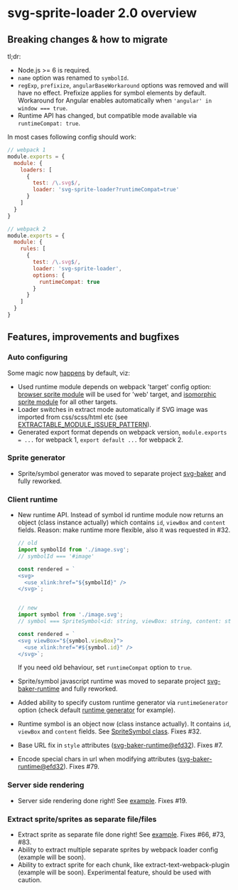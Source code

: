 # svg-sprite-loader 2.0 overview

## Breaking changes & how to migrate

tl;dr:
- Node.js >= 6 is required.
- `name` option was renamed to `symbolId`.
- `regExp`, `prefixize`, `angularBaseWorkaround` options was removed and will have no effect.
  Prefixize applies for symbol elements by default. Workaround for Angular enables automatically when `'angular' in window === true`.
- Runtime API has changed, but compatible mode available via `runtimeCompat: true`.

In most cases following config should work:

```js
// webpack 1
module.exports = {
  module: {
    loaders: [
      {
        test: /\.svg$/,
        loader: 'svg-sprite-loader?runtimeCompat=true'
      }
    ]
  }
}

// webpack 2
module.exports = {
  module: {
    rules: [
      {
        test: /\.svg$/,
        loader: 'svg-sprite-loader',
        options: {
          runtimeCompat: true
        }
      }
    ]
  }
}
```

## Features, improvements and bugfixes

### Auto configuring

Some magic now [happens](https://github.com/kisenka/svg-sprite-loader/tree/master/lib/configurator.js#L20) by default, viz:

- Used runtime module depends on webpack 'target' config option: [browser sprite module](https://github.com/kisenka/svg-sprite-loader/blob/85ce360c37fa09ce6932c6d9d32635d2eed9756a/runtime/browser-sprite.js) will be used for 'web' target, and [isomorphic sprite module](https://github.com/kisenka/svg-sprite-loader/blob/85ce360c37fa09ce6932c6d9d32635d2eed9756a/runtime/sprite.js) for all other targets.
- Loader switches in extract mode automatically if SVG image was imported from css/scss/html etc (see [EXTRACTABLE_MODULE_ISSUER_PATTERN](https://github.com/kisenka/svg-sprite-loader/blob/85ce360c37fa09ce6932c6d9d32635d2eed9756a/lib/config.js#L8)).
- Generated export format depends on webpack version, `module.exports = ...` for webpack 1, `export default ...` for webpack 2.

### Sprite generator

- Sprite/symbol generator was moved to separate project [svg-baker](https://github.com/kisenka/svg-baker) and fully reworked.

### Client runtime

- New runtime API. Instead of symbol id runtime module now returns an object (class instance actually) which contains `id`, `viewBox` and `content` fields.
  Reason: make runtime more flexible, also it was requested in #32.
 
  ```js
  // old
  import symbolId from './image.svg';
  // symbolId === '#image'
  
  const rendered = `
  <svg>
    <use xlink:href="${symbolId}" />
  </svg>`;
  
  
  // new
  import symbol from './image.svg';
  // symbol === SpriteSymbol<id: string, viewBox: string, content: string>
  
  const rendered = `
  <svg viewBox="${symbol.viewBox}">
    <use xlink:href="#${symbol.id}" />
  </svg>`;
  ```

  If you need old behaviour, set `runtimeCompat` option to `true`.

- Sprite/symbol javascript runtime was moved to separate project [svg-baker-runtime](https://github.com/kisenka/svg-baker/tree/master/packages/svg-baker-runtime) and fully reworked.
- Added ability to specify custom runtime generator via `runtimeGenerator` option (check default [runtime generator](https://github.com/kisenka/svg-sprite-loader/blob/85ce360c37fa09ce6932c6d9d32635d2eed9756a/lib/runtime-generator.js) for example).
- Runtime symbol is an object now (class instance actually). It contains `id`, `viewBox` and `content` fields. See [SpriteSymbol class](https://github.com/kisenka/svg-baker/blob/edb3814a5ec2d11ef940955739d86d4af7a2474d/packages/svg-baker-runtime/src/symbol.js). Fixes #32.
- Base URL fix in `style` attributes ([svg-baker-runtime@efd32](https://github.com/kisenka/svg-baker/blob/efd324c4d9dfc2f82b5fe7ecf71c3ff07812593b/packages/svg-baker-runtime/test/utils.test.js#L132)). Fixes #7.
- Encode special chars in url when modifying attributes ([svg-baker-runtime@efd32](https://github.com/kisenka/svg-baker/blob/efd324c4d9dfc2f82b5fe7ecf71c3ff07812593b/packages/svg-baker-runtime/test/utils.test.js#L164)). Fixes #79.

### Server side rendering

- Server side rendering done right! See [example](https://github.com/kisenka/svg-sprite-loader/tree/master/examples/server-side-rendering). Fixes #19.

### Extract sprite/sprites as separate file/files

- Extract sprite as separate file done right! See [example](https://github.com/kisenka/svg-sprite-loader/tree/master/examples/extract-sprite). Fixes #66, #73, #83.
- Ability to extract multiple separate sprites by webpack loader config (example will be soon).
- Ability to extract sprite for each chunk, like extract-text-webpack-plugin (example will be soon). Experimental feature, should be used with caution.


